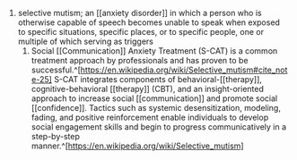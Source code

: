 1. selective mutism; an [[anxiety disorder]] in which a person who is otherwise capable of speech becomes unable to speak when exposed to specific situations, specific places, or to specific people, one or multiple of which serving as triggers
	1. Social [[Communication]] Anxiety Treatment (S-CAT) is a common treatment approach by professionals and has proven to be successful.^[https://en.wikipedia.org/wiki/Selective_mutism#cite_note-25] S-CAT integrates components of behavioral-[[therapy]], cognitive-behavioral [[therapy]] (CBT), and an insight-oriented approach to increase social [[communication]] and promote social [[confidence]]. Tactics such as systemic desensitization, modeling, fading, and positive reinforcement enable individuals to develop social engagement skills and begin to progress communicatively in a step-by-step manner.^[https://en.wikipedia.org/wiki/Selective_mutism]